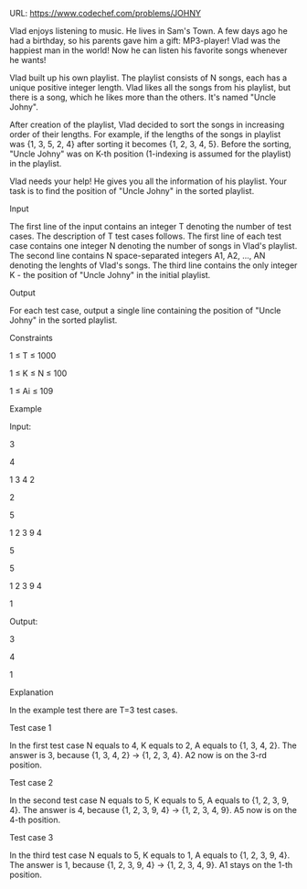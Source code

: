 URL: https://www.codechef.com/problems/JOHNY

Vlad enjoys listening to music. He lives in Sam's Town. A few days ago he had a birthday, so his parents gave him a gift: MP3-player! Vlad was the happiest man in the world! Now he can listen his favorite songs whenever he wants!

Vlad built up his own playlist. The playlist consists of N songs, each has a unique positive integer length. Vlad likes all the songs from his playlist, but there is a song, which he likes more than the others. It's named "Uncle Johny".

After creation of the playlist, Vlad decided to sort the songs in increasing order of their lengths. For example, if the lengths of the songs in playlist was {1, 3, 5, 2, 4} after sorting it becomes {1, 2, 3, 4, 5}. Before the sorting, "Uncle Johny" was on K-th position (1-indexing is assumed for the playlist) in the playlist.

Vlad needs your help! He gives you all the information of his playlist. Your task is to find the position of "Uncle Johny" in the sorted playlist.

Input

The first line of the input contains an integer T denoting the number of test cases. The description of T test cases follows.
The first line of each test case contains one integer N denoting the number of songs in Vlad's playlist. The second line contains N space-separated integers A1, A2, ..., AN denoting the lenghts of Vlad's songs. The third line contains the only integer K - the position of "Uncle Johny" in the initial playlist.
 

Output

For each test case, output a single line containing the position of "Uncle Johny" in the sorted playlist.
 

Constraints

1 ≤ T ≤ 1000

1 ≤ K ≤ N ≤ 100

1 ≤ Ai ≤ 109
 

Example

Input:

3

4

1 3 4 2

2

5

1 2 3 9 4

5

5

1 2 3 9 4 

1

Output:

3

4

1
 

Explanation

In the example test there are T=3 test cases.

Test case 1

In the first test case N equals to 4, K equals to 2, A equals to {1, 3, 4, 2}. The answer is 3, because {1, 3, 4, 2} -> {1, 2, 3, 4}. A2 now is on the 3-rd position.

Test case 2

In the second test case N equals to 5, K equals to 5, A equals to {1, 2, 3, 9, 4}. The answer is 4, because {1, 2, 3, 9, 4} -> {1, 2, 3, 4, 9}. A5 now is on the 4-th position.

Test case 3

In the third test case N equals to 5, K equals to 1, A equals to {1, 2, 3, 9, 4}. The answer is 1, because {1, 2, 3, 9, 4} -> {1, 2, 3, 4, 9}. A1 stays on the 1-th position.
